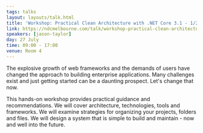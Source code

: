 ```yaml
---
tags: talks
layout: layouts/talk.html
title: 'Workshop: Practical Clean Architecture with .NET Core 3.1 - 1/2'
link: https://ndcmelbourne.com/talk/workshop-practical-clean-architecture-with-net-core-3-1-1-4/
speakers: [jason-taylor]
day: 27 July
time: 09:00 - 17:00
venue: Room 4
---
```

The explosive growth of web frameworks and the demands of users have changed the approach to building enterprise applications. Many challenges exist and just getting started can be a daunting prospect. Let's change that now.



This hands-on workshop provides practical guidance and recommendations. We will cover architecture, technologies, tools and frameworks. We will examine strategies for organizing your projects, folders and files. We will design a system that is simple to build and maintain - now and well into the future.



